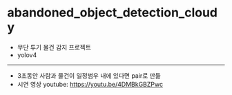 # abandoned_object_detection_cloudy

 - 무단 투기 물건 감지 프로젝트  
 - yolov4
------------------------------  
 - 3초동안 사람과 물건이 일정범우 내에 있다면 pair로 만듦
 - 시연 영상 youtube: https://youtu.be/4DMBkGBZPwc
